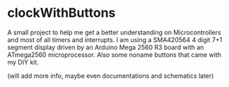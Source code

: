 # clockWithButtons

A small project to help me get a better understanding on Microcontrollers and most of all timers and interrupts. I am using a SMA420564 4 digit 7+1 segment display driven by an Arduino Mega 2560 R3 board with an ATmega2560 microprocessor. Also some noname buttons that came with my DIY kit.

(will add more info, maybe even documentations and schematics later)
